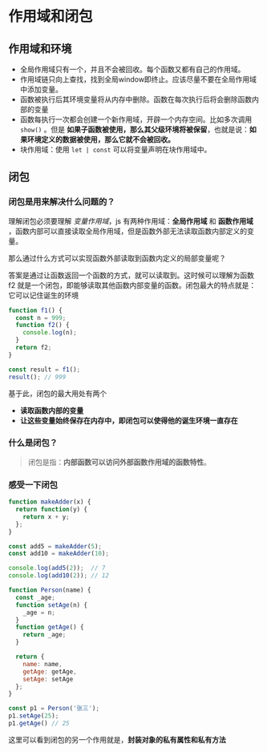 # 作用域和闭包
## 作用域和环境
* 全局作用域只有一个，并且不会被回收。每个函数又都有自己的作用域。
* 作用域链只向上查找，找到全局window即终止。应该尽量不要在全局作用域中添加变量。
* 函数被执行后其环境变量将从内存中删除。函数在每次执行后将会删除函数内部的变量
* 函数每执行一次都会创建一个新作用域，开辟一个内存空间。比如多次调用 `show()` 。但是 **如果子函数被使用，那么其父级环境将被保留**，也就是说：**如果环境定义的数据被使用，那么它就不会被回收。**
* 块作用域：使用 `let | const` 可以将变量声明在块作用域中。



## 闭包
### 闭包是用来解决什么问题的？
理解闭包必须要理解 *变量作用域*，js 有两种作用域：**全局作用域** 和 **函数作用域** ，函数内部可以直接读取全局作用域，但是函数外部无法读取函数内部定义的变量。

那么通过什么方式可以实现函数外部读取到函数内定义的局部变量呢？

答案是通过让函数返回一个函数的方式，就可以读取到。这时候可以理解为函数 f2 就是一个闭包，即能够读取其他函数内部变量的函数。闭包最大的特点就是：它可以记住诞生的环境

```javascript
function f1() {
  const n = 999;
  function f2() {
    console.log(n);
  }
  return f2;
}

const result = f1();
result(); // 999
```

基于此，闭包的最大用处有两个
* **读取函数内部的变量**
* **让这些变量始终保存在内存中，即闭包可以使得他的诞生环境一直存在**



### 什么是闭包？
> 闭包是指：**内部函数可以访问外部函数作用域的函数特性**。



### 感受一下闭包

```javascript
function makeAdder(x) {
  return function(y) {
    return x + y;
  };
}

const add5 = makeAdder(5);
const add10 = makeAdder(10);

console.log(add5(2));  // 7
console.log(add10(2)); // 12
```

```javascript
function Person(name) {
  const _age;
  function setAge(n) {
    _age = n;
  }
  function getAge() {
    return _age;
  }

  return {
    name: name,
    getAge: getAge,
    setAge: setAge
  };
}

const p1 = Person('张三');
p1.setAge(25);
p1.getAge() // 25
```

这里可以看到闭包的另一个作用就是，**封装对象的私有属性和私有方法**